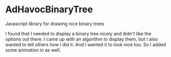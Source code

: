 # AdHavocBinaryTree
Javascript library for drawing nice binary trees

I found that I needed to display a binary tree nicely and didn't like the options out there. I came up with an algorithm to display them, but I also wanted to tell others how I did it. And I wanted it to look nice too. So I added some animation in as well.
